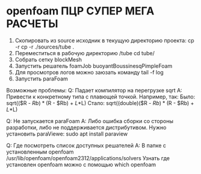 # openfoam ПЦР СУПЕР МЕГА РАСЧЕТЫ

1. Скопировать из source исходник в текущую директорию проекта:
cp -r cp -r ./sources/tube .
2. Переместиться в рабочую директорию /tube
cd tube/
3. Собрать сетку
blockMesh
4. Запустить решатель
foamJob buoyantBoussinesqPimpleFoam
5. Для просмотров логов можно заюзать команду
tail -f log
6. Запустить paraFoam

Возможные проблемы:
Q: Падает компилятор на перегрузке sqrt
A: Привести к конкретному типа с плавющей точкой. Например, так:
Было:
sqrt(($R - $Rb)*($R - $Rb) + $L*$L)
Стало:
sqrt((double)($R - $Rb)*($R - $Rb) + $L*$L)

Q: Не запускается paraFoam
A: Либо ошибка сборки со стороны разработки, либо не поддерживается дистрибутивом. Нужно установить paraViewe:
sudo apt install paraview

Q: Где посмотреть список доступных решателей
A: В папке с установленным openfoam
/usr/lib/openfoam/openfoam2312/applications/solvers
Узнать где установлен openfoam можно с помощью which openfoam